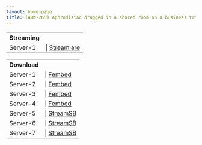 ```yaml
---
layout: home-page
title: (ABW-265) Aphrodisiac drugged in a shared room on a business trip by a boss whom she despises… NTR just before marriage
---
```


<table><tbody>
<tr>
<th>Streaming</th>
</tr>
<tr>
<td>Server-1</td>
<td>| <a href="https://streamlare.com/e/wkEL0lpV8LJDavXV/hhd800-com-abw-265-mp4" target="_blank">Streamlare</a></td>
</tr>
</tbody></table>

<table><tbody>
<tr>
<th>Download</th>
</tr>
<tr>
<td>Server-1</td>
<td>| <a href="https://fakyutube.com/f/gnmk5b-57k7jn-8" target="_blank">Fembed</a></td>
</tr>
<tr>
<td>Server-2</td>
<td>| <a href="https://watchjavnow.xyz/f/k0k2gh3xpkl4p66" target="_blank">Fembed</a></td>
</tr>
<tr>
<td>Server-3</td>
<td>| <a href="https://cloudrls.com/f/j1lgwfdyrz5re63" target="_blank">Fembed</a></td>
</tr>
<tr>
<td>Server-4</td>
<td>| <a href="https://javhdfree.icu/f/48ezpfzqmyqkkx8" target="_blank">Fembed</a></td>
</tr>
<tr>
<td>Server-5</td>
<td>| <a href="https://javside.com/d/24c45tijc800.html" target="_blank">StreamSB</a></td>
</tr>
<tr>
<td>Server-6</td>
<td>| <a href="https://sbthe.com/d/nxhpxtct4vmr.html" target="_blank">StreamSB</a></td>
</tr>
<tr>
<td>Server-7</td>
<td>| <a href="https://sbthe.com/d/ooyhyskad2lf.html" target="_blank">StreamSB</a></td>
</tr>
</tbody></table>
